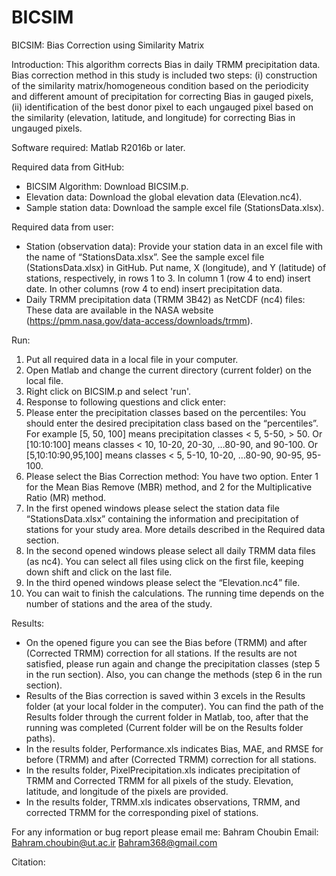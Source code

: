 # BICSIM
BICSIM: Bias Correction using Similarity Matrix

Introduction:
This algorithm corrects Bias in daily TRMM precipitation data. Bias correction method in this study is included two steps: (i) construction of the similarity matrix/homogeneous condition based on the periodicity and different amount of precipitation for correcting Bias in gauged pixels, (ii) identification of the best donor pixel to each ungauged pixel based on the similarity (elevation, latitude, and longitude) for correcting Bias in ungauged pixels. 

Software required: 
Matlab R2016b or later.

Required data from GitHub:
-	BICSIM Algorithm: Download BICSIM.p.
-	Elevation data: Download the global elevation data (Elevation.nc4). 
-	Sample station data: Download the sample excel file (StationsData.xlsx). 

Required data from user:
-	Station (observation data): Provide your station data in an excel file with the name of “StationsData.xlsx”. See the sample excel file (StationsData.xlsx) in GitHub. Put name, X (longitude), and Y (latitude) of stations, respectively, in rows 1 to 3. In column 1 (row 4 to end) insert date. In other columns (row 4 to end) insert precipitation data. 
-	Daily TRMM precipitation data (TRMM 3B42) as NetCDF (nc4) files: These data are available in the NASA website (https://pmm.nasa.gov/data-access/downloads/trmm). 

Run: 
1)	Put all required data in a local file in your computer. 
2)	Open Matlab and change the current directory (current folder) on the local file.
3)	Right click on BICSIM.p and select 'run'. 
4)	Response to following questions and click enter:
5)	Please enter the precipitation classes based on the percentiles: You should enter the desired precipitation class based on the “percentiles”. For example [5, 50, 100] means precipitation classes < 5, 5-50, > 50. Or [10:10:100] means classes < 10, 10-20, 20-30, …80-90, and 90-100. Or [5,10:10:90,95,100] means classes < 5, 5-10, 10-20, …80-90, 90-95, 95-100.
6)	Please select the Bias Correction method: You have two option. Enter 1 for the Mean Bias Remove (MBR) method, and 2 for the Multiplicative Ratio (MR) method.
7)	In the first opened windows please select the station data file “StationsData.xlsx” containing the information and precipitation of stations for your study area. More details described in the Required data section. 
8)	In the second opened windows please select all daily TRMM data files (as nc4). You can select all files using click on the first file, keeping down shift and click on the last file.
9)	In the third opened windows please select the “Elevation.nc4” file. 
10)	You can wait to finish the calculations. The running time depends on the number of stations and the area of the study. 


Results: 
-	On the opened figure you can see the Bias before (TRMM) and after (Corrected TRMM) correction for all stations. If the results are not satisfied, please run again and change the precipitation classes (step 5 in the run section). Also, you can change the methods (step 6 in the run section). 
-	Results of the Bias correction is saved within 3 excels in the Results folder (at your local folder in the computer). You can find the path of the Results folder through the current folder in Matlab, too, after that the running was completed (Current folder will be on the Results folder paths). 
-	In the results folder, Performance.xls indicates Bias, MAE, and RMSE for before (TRMM) and after (Corrected TRMM) correction for all stations.
-	In the results folder, PixelPrecipitation.xls indicates precipitation of TRMM and Corrected TRMM for all pixels of the study. Elevation, latitude, and longitude of the pixels are provided. 
-	In the results folder, TRMM.xls indicates observations, TRMM, and corrected TRMM for the corresponding pixel of stations. 

For any information or bug report please email me:
Bahram Choubin
Email: Bahram.choubin@ut.ac.ir 
Bahram368@gmail.com 

Citation: 


